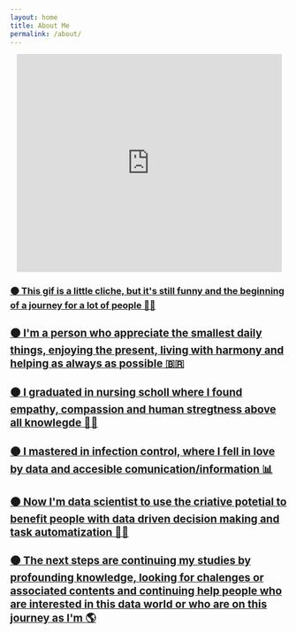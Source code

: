 ```yaml
---
layout: home
title: About Me
permalink: /about/
---
```


<p align=center> 
  <iframe src="https://giphy.com/embed/MeJgB3yMMwIaHmKD4z" width="480" height="394" frameBorder="0" class="giphy-embed" allowFullScreen></iframe><p><a href="https://giphy.com/gifs/2000s-00s-middle-school-MeJgB3yMMwIaHmKD4z">


<h3> 🟠 This gif is a little cliche, but it's still funny and the beginning of a journey for a lot of people 🧙‍♀️
<h3> 🟠 I'm a person who appreciate the smallest daily things, enjoying the present, living with harmony and helping as always as possible 🇧🇷
<h3> 🟠 I graduated in nursing scholl where I found empathy, compassion and human stregtness above all knowlegde 👩‍⚕️
<h3> 🟠 I mastered in infection control, where I fell in love by data and accesible comunication/information 📊
<h3> 🟠 Now I'm data scientist to use the criative potetial to benefit people with data driven decision making and task automatization 👩‍💻
<h3> 🟠 The next steps are continuing my studies by profounding knowledge, looking for chalenges or associated contents and continuing help people who are interested in this data world or who are on this journey as I'm 🌎
